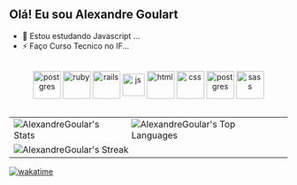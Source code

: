 ## Olá! Eu sou Alexandre Goulart

- 🌱 Estou estudando Javascript ...
- ⚡ Faço Curso Tecnico no IF...


<div align="center" style="display: inline_block"><br>
  <img align="center" alt="postgres" height="50" width="50" src="https://cdn.jsdelivr.net/gh/devicons/devicon/icons/linux/linux-original.svg">
  <img align="center" alt="ruby" height="50" width="50" src="https://cdn.jsdelivr.net/gh/devicons/devicon/icons/ruby/ruby-plain-wordmark.svg">
  <img align="center" alt="rails" height="50" width="50" src="https://cdn.jsdelivr.net/gh/devicons/devicon/icons/rails/rails-plain-wordmark.svg">
  <img align="center" alt="js" height="40" width="40" src="https://cdn.jsdelivr.net/gh/devicons/devicon/icons/javascript/javascript-original.svg">
  <img align="center" alt="html" height="50" width="50" src="https://cdn.jsdelivr.net/gh/devicons/devicon/icons/html5/html5-plain-wordmark.svg">
  <img align="center" alt="css" height="50" width="50" src="https://cdn.jsdelivr.net/gh/devicons/devicon/icons/css3/css3-plain-wordmark.svg">
  <img align="center" alt="postgres" height="50" width="50" src="https://cdn.jsdelivr.net/gh/devicons/devicon/icons/postgresql/postgresql-plain-wordmark.svg">
  <img align="center" alt="sass" height="50" width="50" s src="https://cdn.jsdelivr.net/gh/devicons/devicon/icons/sass/sass-original.svg" />   
</div><br>

<div align="center">

<table bgcolor="transparent">
  <tr>
    <td>
      <img src="https://github-readme-stats.vercel.app/api?username=AlexandreGoular&theme=vue-dark&show_icons=true&hide_border=false&count_private=true&width=45%" alt="AlexandreGoular's Stats">
    </td>
    <td>
      <img src="https://github-readme-stats.vercel.app/api/top-langs/?username=AlexandreGoular&theme=vue-dark&show_icons=true&hide_border=false&layout=compact&width=45%" alt="AlexandreGoular's Top Languages">
    </td>
  </tr>
  <tr>
    <td colspan="2">
      <img src="https://github-readme-streak-stats.herokuapp.com/?user=AlexandreGoular&theme=vue-dark&hide_border=false" alt="AlexandreGoular's Streak">
    </td>
  </tr>
</table>

</div>



[![wakatime](https://wakatime.com/badge/user/018cf0c0-80bb-435c-ba5b-49593f6d4d93.svg)](https://wakatime.com/@018cf0c0-80bb-435c-ba5b-49593f6d4d93)

